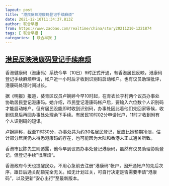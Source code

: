 ```yaml
---
layout: post
title: "港民反映港康码登记手续麻烦"
date: 2021-12-10T11:34:37.813Z
author: 联合早报
from: https://www.zaobao.com/realtime/china/story20211210-1221874
tags: [ 联合早报 ]
categories: [ 联合早报 ]
---
```

<!--1639150980000-->
[港民反映港康码登记手续麻烦](https://www.zaobao.com/realtime/china/story20211210-1221874)
------

<div>
<p>香港健康码（港康码）系统今早（10日）9时正式开通，有香港居民反映，港康码登记手续麻烦申请，帐户近一小时后才收到识别码启动帐户。也有议员助理批评，港康码处理时间过长。</p><p>据《明报》报道，葵青区议员卢婉婷今早10时起，在青衣长亨村两个议员办事处协助居民登记港康码。她介绍，市民登记港康码帐户后，要输入六位数个人识别码才能启动帐户。但有居民没能即时收到识别码，办事处因此着他们先回家等候，收到信息后再回办事处处理余下手续。有居民10时02分申请帐户，11时才收到附有个人识别码的短讯。</p><p>卢婉婷称，截至11时30分，办事处共为约30名居民登记，反应比她预期冷淡，估计部分居民仍未得悉港康码的存在，也可能因为大陆和香港未正式通关所致。</p><section id="imu"><div id="dfp-ad-imu1">        </div></section><p>香港市民陈先生则透露，他今早到议员办事处登记港康码，虽然有议员助理协助登记，但登记手续”很麻烦“。</p><p>香港政府今天也提醒民众，不用心急前去注册“港康码”帐户，因开通帐户的先后次序，跟日后通关配额完全无关。如无计划过关，可自行决定是否需要申请“港康码”，以及更新“安心出行”至最新版本。</p>      <div class="cx_paywall_placeholder" id="sph_cdp_40"></div>
</div>
